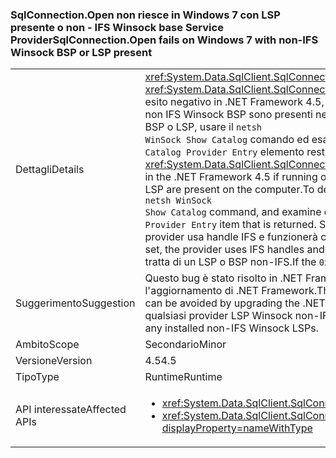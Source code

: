 ### <a name="sqlconnectionopen-fails-on-windows-7-with-non-ifs-winsock-bsp-or-lsp-present"></a><span data-ttu-id="3fdc8-101">SqlConnection.Open non riesce in Windows 7 con LSP presente o non - IFS Winsock base Service Provider</span><span class="sxs-lookup"><span data-stu-id="3fdc8-101">SqlConnection.Open fails on Windows 7 with non-IFS Winsock BSP or LSP present</span></span>

|   |   |
|---|---|
|<span data-ttu-id="3fdc8-102">Dettagli</span><span class="sxs-lookup"><span data-stu-id="3fdc8-102">Details</span></span>|<span data-ttu-id="3fdc8-103"><xref:System.Data.SqlClient.SqlConnection.Open> e <xref:System.Data.SqlClient.SqlConnection.OpenAsync(System.Threading.CancellationToken)> esito negativo in .NET Framework 4.5, se in esecuzione in un computer Windows 7 con un LSP non IFS Winsock BSP sono presenti nel computer. Per determinare se è installato un non - IFS BSP o LSP, usare il <code>netsh WinSock Show Catalog</code> comando ed esaminare ogni <code>Winsock Catalog Provider Entry</code> elemento restituito.</span><span class="sxs-lookup"><span data-stu-id="3fdc8-103"><xref:System.Data.SqlClient.SqlConnection.Open> and <xref:System.Data.SqlClient.SqlConnection.OpenAsync(System.Threading.CancellationToken)> fail in the .NET Framework 4.5 if running on a Windows 7 machine with a non-IFS Winsock BSP or LSP are present on the computer.To determine whether a non-IFS BSP or LSP is installed, use the <code>netsh WinSock Show Catalog</code> command, and examine every <code>Winsock Catalog Provider Entry</code> item that is returned.</span></span> <span data-ttu-id="3fdc8-104">Se per il valore Service Flags è impostato il bit <code>0x20000</code>, il provider usa handle IFS e funzionerà correttamente.</span><span class="sxs-lookup"><span data-stu-id="3fdc8-104">If the Service Flags value has the <code>0x20000</code> bit set, the provider uses IFS handles and will work correctly.</span></span> <span data-ttu-id="3fdc8-105">Se il bit <code>0x20000</code> non è impostato, si tratta di un LSP o BSP non-IFS.</span><span class="sxs-lookup"><span data-stu-id="3fdc8-105">If the <code>0x20000</code> bit is clear (not set), it is a non-IFS BSP or LSP.</span></span>|
|<span data-ttu-id="3fdc8-106">Suggerimento</span><span class="sxs-lookup"><span data-stu-id="3fdc8-106">Suggestion</span></span>|<span data-ttu-id="3fdc8-107">Questo bug è stato risolto in .NET Framework 4.5.2, pertanto può essere evitato eseguendo l'aggiornamento di .NET Framework.</span><span class="sxs-lookup"><span data-stu-id="3fdc8-107">This bug has been fixed in the .NET Framework 4.5.2, so it can be avoided by upgrading the .NET Framework.</span></span> <span data-ttu-id="3fdc8-108">In alternativa, è possibile evitarlo rimuovendo qualsiasi provider LSP Winsock non-IFS installato.</span><span class="sxs-lookup"><span data-stu-id="3fdc8-108">Alternatively, it can be avoided by removing any installed non-IFS Winsock LSPs.</span></span>|
|<span data-ttu-id="3fdc8-109">Ambito</span><span class="sxs-lookup"><span data-stu-id="3fdc8-109">Scope</span></span>|<span data-ttu-id="3fdc8-110">Secondario</span><span class="sxs-lookup"><span data-stu-id="3fdc8-110">Minor</span></span>|
|<span data-ttu-id="3fdc8-111">Versione</span><span class="sxs-lookup"><span data-stu-id="3fdc8-111">Version</span></span>|<span data-ttu-id="3fdc8-112">4.5</span><span class="sxs-lookup"><span data-stu-id="3fdc8-112">4.5</span></span>|
|<span data-ttu-id="3fdc8-113">Tipo</span><span class="sxs-lookup"><span data-stu-id="3fdc8-113">Type</span></span>|<span data-ttu-id="3fdc8-114">Runtime</span><span class="sxs-lookup"><span data-stu-id="3fdc8-114">Runtime</span></span>|
|<span data-ttu-id="3fdc8-115">API interessate</span><span class="sxs-lookup"><span data-stu-id="3fdc8-115">Affected APIs</span></span>|<ul><li><xref:System.Data.SqlClient.SqlConnection.Open?displayProperty=nameWithType></li><li><xref:System.Data.SqlClient.SqlConnection.OpenAsync(System.Threading.CancellationToken)?displayProperty=nameWithType></li></ul>|

